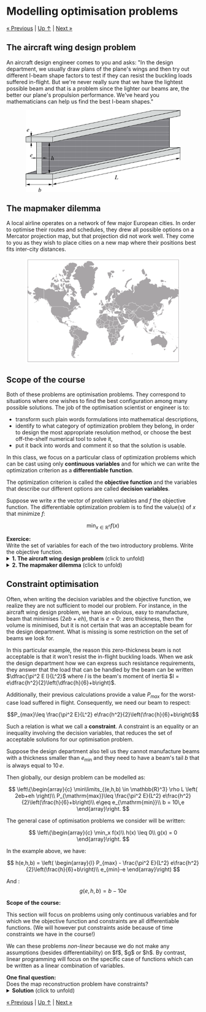# Modelling optimisation problems

[« Previous](.) \| [Up ↑](.) \| [Next »](.)

<style>
    img {
        max-width: 80%;
        margin: auto;
        display: block;
    }
</style>

## The aircraft wing design problem

An aircraft design engineer comes to you and asks: "In the design department, we usually draw plans of the plane's wings and then try out different I-beam shape factors to test if they can resist the buckling loads suffered in-flight. But we're never really sure that we have the lightest possible beam and that is a problem since the lighter our beams are, the better our plane's propulsion performance. We've heard you mathematicians can help us find the best I-beam shapes."

![Beam structure](../images/beam.png)

## The mapmaker dilemma

A local airline operates on a network of few major European cities. In order to optimise their routes and schedules, they drew all possible options on a Mercator projection map, but that projection did not work well. They come to you as they wish to place cities on a new map where their positions best fits inter-city distances.

![A Mercator map](../images/mercator.png)

## Scope of the course

Both of these problems are optimisation problems. They correspond to situations where one wishes to find the best configuration among many possible solutions. The job of the optimisation scientist or engineer is to:

- transform such plain words formulations into mathematical descriptions,
- identify to what category of optimization problem they belong, in order to design the most appropriate resolution method, or choose the best off-the-shelf numerical tool to solve it,
- put it back into words and comment it so that the solution is usable.

In this class, we focus on a particular class of optimization problems which can be cast using only **continuous variables** and for which we can write the optimization criterion as a **differentiable function**.

The optimization criterion is called the **objective function** and the variables that describe our different options are called **decision variables**.

Suppose we write $x$ the vector of problem variables and $f$ the objective function. The differentiable optimization problem is to find the value(s) of $x$ that minimize $f$:

$$\min_{x\in \mathbb{R}^n} f(x)$$

<div class="alert alert-warning"><b>Exercice:</b><br>
Write the set of variables for each of the two introductory problems. Write the objective function.
</div>

<details>
    <summary><b>1. The aircraft wing design problem</b> (click to unfold)
    </summary>

<div>
    <p> We want to find the best beam shape and $L$ is fixed because it depends on the wing's geometry, so (based on the drawing provided by the design department) our variables are $x=(e,h,b)$.</p>
    <p> What the design department wants, is to find the lightest possible beam. So they want to minimize the beam mass. Apparently, they didn't talk about changing the steel alloy they're using (only the beam shape), so we will assume a constant density $\rho$. Therefore, the problem turns out to be the minimization problem:</p>

    $$f(x) = \rho L \left( 2eb+eh \right)$$

    <p>Note that $\rho$ and $L$ are fixed (provided by the engineering department).</p>

</div>
</details>

<details>
    <summary><b>2. The mapmaker dilemma</b> (click to unfold)
    </summary>

<div>
    <p>Drawing a map consists in finding the cities' coordinates. Let's call $(x_c,y_c)$ the coordinates of city $c$ and let's call $[1,C]$ the integer interval of city indices. The vector of decision variables is then $x = (x_0,y_0, \ldots, x_C,y_C)$.</p>
    <p>We want to draw a map that respects the inter-city distances. We shall write $d_{ij}$ the distance between cities $i$ and $j$ ($(i,j)\in [1,C]^2$).</p>
    <p>So for each pair $(i,j)$, we want the two points $(x_i,y_i)$ and $(x_j,y_j)$ to be $d_{ij}$ apart.</p>
    <p>The distance between these two points is</p>

    $$d(i,j) = \sqrt{\left(x_i-x_j\right)^2 + \left(y_i-y_j\right)^2}$$

    <p>So we want the difference $d(i,j) - d_{ij}$ to be as close to zero as possible. We can get rid of this ugly square root and write that it is equivalent to making the difference $d(i,j)^2 - d_{ij}^2$ as close to zero as possible. Consequently, we want to minimize the quantity $\left(d(i,j)^2 - d_{ij}^2\right)^2$ and we want to minimize it for all pairs of cities. So our objective function is:</p>

    $$f(x) = \sum\limits_{i=1}^C \sum\limits_{j=1}^C \left(\left(x_i-x_j\right)^2 + \left(y_i-y_j\right)^2 - d_{ij}^2\right)^2$$

    <p>It is interesting to note that in the sum above, the same term appears twice: for the pairs $(i,j)$ and $(j,i)$. We can simplify our objective function by writing:</p>

    $$f(x) = \sum\limits_{i=1}^C \sum\limits_{j=i+1}^C \left(\left(x_i-x_j\right)^2 + \left(y_i-y_j\right)^2 - d_{ij}^2\right)^2$$

</div>
</details>

## Constraint optimisation

Often, when writing the decision variables and the objective function, we realize they are not sufficient to model our problem. For instance, in the aircraft wing design problem, we have an obvious, easy to manufacture, beam that minimises $\left( 2eb+eh \right)$, that is $e=0$: zero thickness, then the volume is minimised, but it is not certain that was an acceptable beam for the design department. What is missing is some restriction on the set of beams we look for.

In this particular example, the reason this zero-thickness beam is not acceptable is that it won't resist the in-flight buckling loads. When we ask the design department how we can express such resistance requirements, they answer that the load that can be handled by the beam can be written $\dfrac{\pi^2 E I}{L^2}$ where $I$ is the beam's moment of inertia $I = e\dfrac{h^2}{2}\left(\dfrac{h}{6}+b\right)$.

Additionally, their previous calculations provide a value $P_{max}$ for the worst-case load suffered in flight. Consequently, we need our beam to respect:

$$P_{max}\leq \frac{\pi^2 E}{L^2} e\frac{h^2}{2}\left(\frac{h}{6}+b\right)$$

<div class="alert alert-danger">
Such a relation is what we call a <b>constraint</b>. A constraint is an equality or an inequality involving the decision variables, that reduces the set of acceptable solutions for our optimisation problem.
</div>

Suppose the design department also tell us they cannot manufacture beams with a thickness smaller than $e_{\mathrm{min}}$ and they need to have a beam's tail $b$ that is always equal to $10\,e$.

Then globally, our design problem can be modelled as:

$$
\left\{\begin{array}{c}
\min\limits_{(e,h,b) \in \mathbb{R}^3} \rho L \left( 2eb+eh \right)\\
P_{\mathrm{max}}\leq \frac{\pi^2 E}{L^2} e\frac{h^2}{2}\left(\frac{h}{6}+b\right)\\
e\geq e_{\mathrm{min}}\\
b = 10\,e
\end{array}\right.
$$

The general case of optimisation problems we consider will be written:

$$
\left\{\begin{array}{c}
\min_x f(x)\\
h(x) \leq 0\\
g(x) = 0
\end{array}\right.
$$

In the example above, we have:

$$
h(e,h,b) = \left( \begin{array}{l} P_{max} - \frac{\pi^2 E}{L^2} e\frac{h^2}{2}\left(\frac{h}{6}+b\right)\\ e_{min}-e
\end{array}\right)
$$

And :
$$g(e,h,b) = b-10e$$

<div class="alert alert-danger">
    <b>Scope of the course:</b>
    <p>This section will focus on problems using only continuous variables and for which we the objective function and constraints are all differentiable functions. (We will however put constraints aside because of time constraints we have in the course!)</p>
    <p>We can these problems <em>non-linear</em> because we do not make any assumptions (besides differentiability) on $f$, $g$ or $h$. By contrast, linear programming will focus on the specific case of functions which can be written as a linear combination of variables.</p>
</div>

<div class="alert alert-warning"><b>One final question:</b><br>
Does the map reconstruction problem have constraints?
</div>

<details>
    <summary><b>Solution</b> (click to unfold)</summary>
    <p>No</p>
    <p>However, it is interesting to remark that the optimal solution is not unique. Suppose you know an optimal assignment for $x = (x_0,y_0, \ldots, x_C,y_C)$; now translate and/or rotate these points in the $(x,y)$-plane, you still have an optimal solution. Maybe forcing a first city's coordinates to $(0,0)$ and forcing the general map orientation will help make the solution unique.</p>
    <p>Eventually, introducing those constraints can prove useful.</p>
</details>

[« Previous](.) \| [Up ↑](.) \| [Next »](.)
